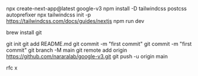 npx create-next-app@latest google-v3
npm install -D tailwindcss postcss autoprefixer
npx tailwindcss init -p
https://tailwindcss.com/docs/guides/nextjs
npm run dev


brew install git

git init
git add README.md
git commit -m "first commit"
git commit -m "first commit"
git branch -M main
git remote add origin https://github.com/nararalab/google-v3.git
git push -u origin main


rfc
x